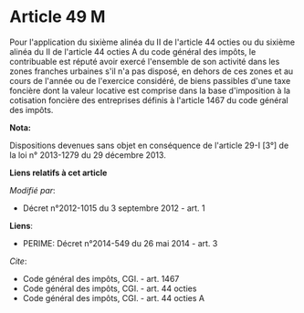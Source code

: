# Article 49 M

Pour l'application du sixième alinéa du II de l'article 44 octies ou du sixième alinéa du II de l'article 44 octies A du code
général des impôts, le contribuable est réputé avoir exercé l'ensemble de son activité dans les zones franches urbaines s'il
n'a pas disposé, en dehors de ces zones et au cours de l'année ou de l'exercice considéré, de biens passibles d'une taxe
foncière dont la valeur locative est comprise dans la base d'imposition à la cotisation foncière des entreprises définis à
l'article 1467 du code général des impôts.

**Nota:**

Dispositions devenues sans objet en conséquence de l'article 29-I [3°] de la loi n° 2013-1279 du 29 décembre 2013.

**Liens relatifs à cet article**

_Modifié par_:

  - Décret n°2012-1015 du 3 septembre 2012 - art. 1

**Liens**:

  - PERIME: Décret n°2014-549 du 26 mai 2014 - art. 3

_Cite_:

  - Code général des impôts, CGI. - art. 1467
  - Code général des impôts, CGI. - art. 44 octies
  - Code général des impôts, CGI. - art. 44 octies A

